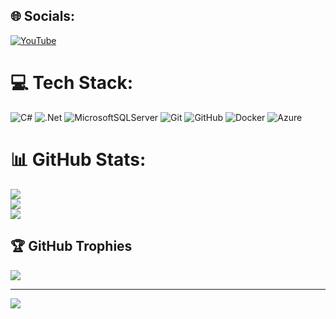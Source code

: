 
## 🌐 Socials:
[![YouTube](https://img.shields.io/badge/YouTube-%23FF0000.svg?logo=YouTube&logoColor=white)](https://youtube.com/@https://www.youtube.com/@jerviegono) 


# 💻 Tech Stack:
![C#](https://img.shields.io/badge/c%23-%23239120.svg?style=for-the-badge&logo=csharp&logoColor=white) ![.Net](https://img.shields.io/badge/.NET-5C2D91?style=for-the-badge&logo=.net&logoColor=white) ![MicrosoftSQLServer](https://img.shields.io/badge/Microsoft%20SQL%20Server-CC2927?style=for-the-badge&logo=microsoft%20sql%20server&logoColor=white) ![Git](https://img.shields.io/badge/git-%23F05033.svg?style=for-the-badge&logo=git&logoColor=white) ![GitHub](https://img.shields.io/badge/github-%23121011.svg?style=for-the-badge&logo=github&logoColor=white) ![Docker](https://img.shields.io/badge/docker-%230db7ed.svg?style=for-the-badge&logo=docker&logoColor=white) ![Azure](https://img.shields.io/badge/azure-%230072C6.svg?style=for-the-badge&logo=microsoftazure&logoColor=white)
# 📊 GitHub Stats:
![](https://github-readme-stats.vercel.app/api?username=KyzerNet&theme=dark&hide_border=false&include_all_commits=false&count_private=false)<br/>
![](https://nirzak-streak-stats.vercel.app/?user=KyzerNet&theme=dark&hide_border=false)<br/>
![](https://github-readme-stats.vercel.app/api/top-langs/?username=KyzerNet&theme=dark&hide_border=false&include_all_commits=false&count_private=false&layout=compact)

## 🏆 GitHub Trophies
![](https://github-profile-trophy.vercel.app/?username=KyzerNet&theme=radical&no-frame=false&no-bg=true&margin-w=4)

---
[![](https://visitcount.itsvg.in/api?id=Kyzer0&icon=0&color=0)](https://visitcount.itsvg.in)

<!-- Proudly created with GPRM ( https://gprm.itsvg.in ) -->
